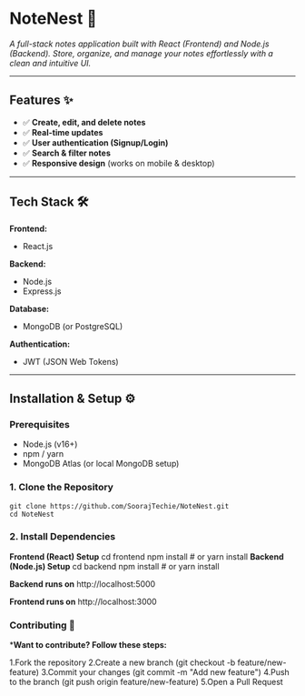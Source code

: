 








# NoteNest 📝  
*A full-stack notes application built with React (Frontend) and Node.js (Backend). Store, organize, and manage your notes effortlessly with a clean and intuitive UI.*


---

## Features ✨  
- ✅ **Create, edit, and delete notes**  
- ✅ **Real-time updates**  
- ✅ **User authentication (Signup/Login)**  
- ✅ **Search & filter notes**  
- ✅ **Responsive design** (works on mobile & desktop)  

---

## Tech Stack 🛠️  
**Frontend:**  
- React.js  

**Backend:**  
- Node.js  
- Express.js  

**Database:**  
- MongoDB (or PostgreSQL)  

**Authentication:**  
- JWT (JSON Web Tokens)  

---

## Installation & Setup ⚙️  

### Prerequisites  
- Node.js (v16+)  
- npm / yarn  
- MongoDB Atlas (or local MongoDB setup)  

### 1. Clone the Repository  
```
git clone https://github.com/SoorajTechie/NoteNest.git
cd NoteNest
```
### 2. Install Dependencies
 **Frontend (React) Setup**
  cd frontend
  npm install  # or yarn install
**Backend (Node.js) Setup**
  cd backend
  npm install  # or yarn install

**Backend runs on**
  http://localhost:5000

**Frontend runs on** 
  http://localhost:3000


### Contributing 🤝
 ***Want to contribute? Follow these steps:**

  1.Fork the repository
  2.Create a new branch (git checkout -b feature/new-feature)
  3.Commit your changes (git commit -m "Add new feature")
  4.Push to the branch (git push origin feature/new-feature)
  5.Open a Pull Request
